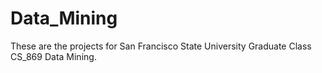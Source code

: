 # Data_Mining
These are the projects for San Francisco State University Graduate Class CS_869 Data Mining. 
